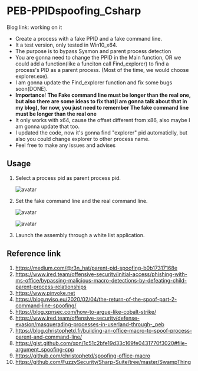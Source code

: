 # PEB-PPIDspoofing_Csharp



Blog link: working on it

* Create a process with a fake PPID and a fake command line.
* It a test version, only tested in Win10_x64.
* The purpose is to bypass Sysmon and parent process detection
* You are gonna need to change the PPID in the Main function, OR we could add a function(like a funciton call Find_explorer) to find a process's PID as a parent process. (Most of the time, we would choose explorer.exe). 
* I am gonna update the Find_explorer function and fix some bugs soon(DONE).
* **Importance**!   **The Fake command line must be longer than the real one, but also there are some ideas to fix that(I am gonna talk about that in my blog), for now, you just need to remember The fake command line must be longer than the real one**
* It only works with x64, cause the offset different from x86, also maybe I am gonna update that too.
* I updated the code, now it's gonna find "explorer" pid automaticlly, but also you could change explorer to other process name.
* Feel free to make any issues and advises



## Usage

1. Select a process pid as parent process pid.

   ![avatar](https://raw.githubusercontent.com/Kara-4search/tempPic/main/Screen%20Shot%202021-05-31%20at%208.39.24%20PM.png)

   

2. Set the fake command line and the real command line.

   ![avatar](https://raw.githubusercontent.com/Kara-4search/tempPic/main/PEB-PPIDspoofing_Csharp_fakeCommandline.png)

   ![avatar](https://raw.githubusercontent.com/Kara-4search/tempPic/main/PEB-PPIDspoofing_Csharp_RealCommandline.png)

   

3. Launch the assembly through a white list application.

   



## Reference link 

1. https://medium.com/@r3n_hat/parent-pid-spoofing-b0b17317168e
2. https://www.ired.team/offensive-security/initial-access/phishing-with-ms-office/bypassing-malicious-macro-detections-by-defeating-child-parent-process-relationships
3. https://www.pinvoke.net
4. https://blog.nviso.eu/2020/02/04/the-return-of-the-spoof-part-2-command-line-spoofing/
5. https://blog.xpnsec.com/how-to-argue-like-cobalt-strike/
6. https://www.ired.team/offensive-security/defense-evasion/masquerading-processes-in-userland-through-_peb
7. https://blog.christophetd.fr/building-an-office-macro-to-spoof-process-parent-and-command-line/
8. https://gist.github.com/xpn/1c51c2bfe19d33c169fe0431770f3020#file-argument_spoofing-cpp
9. https://github.com/christophetd/spoofing-office-macro
10. https://github.com/FuzzySecurity/Sharp-Suite/tree/master/SwampThing



